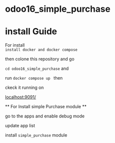 # odoo16_simple_purchase

# install Guide

For install <br/>
`install docker and docker compose `

then colone this repository and go <br/> 

`cd odoo16_simple_purchase`  and <br/>

run `docker compose up ` then 

ckeck it running on 

[localhost:9091/](http://localhost:9091)

** For Install simple Purchase module ** 

go to the apps and enable debug mode <br/>

update app list 

install `simple_purchase` module 


